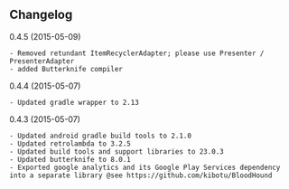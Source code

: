 Changelog
---------

0.4.5 (2015-05-09)
    
    - Removed retundant ItemRecyclerAdapter; please use Presenter / PresenterAdapter 
    - added Butterknife compiler

0.4.4 (2015-05-07)
    
    - Updated gradle wrapper to 2.13

0.4.3 (2015-05-07)

    - Updated android gradle build tools to 2.1.0
    - Updated retrolambda to 3.2.5
    - Updated build tools and support libraries to 23.0.3
    - Updated butterknife to 8.0.1
    - Exported google analytics and its Google Play Services dependency into a separate library @see https://github.com/kibotu/BloodHound